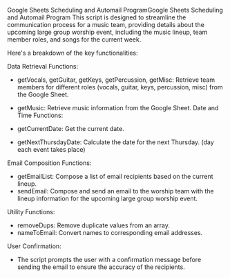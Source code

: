 Google Sheets Scheduling and Automail ProgramGoogle Sheets Scheduling and Automail Program
This script is designed to streamline the communication process for a music team, providing details about the upcoming large group worship event, including the music lineup, team member roles, and songs for the current week.

Here's a breakdown of the key functionalities:

Data Retrieval Functions:

- getVocals, getGuitar, getKeys, getPercussion, getMisc: Retrieve team members for different roles (vocals, guitar, keys, percussion, misc) from the Google Sheet.
- getMusic: Retrieve music information from the Google Sheet.
Date and Time Functions:

- getCurrentDate: Get the current date.
- getNextThursdayDate: Calculate the date for the next Thursday. (day each event takes place)

Email Composition Functions:

- getEmailList: Compose a list of email recipients based on the current lineup.
- sendEmail: Compose and send an email to the worship team with the lineup information for the upcoming large group worship event.

Utility Functions:

- removeDups: Remove duplicate values from an array.
- nameToEmail: Convert names to corresponding email addresses.

User Confirmation:

- The script prompts the user with a confirmation message before sending the email to ensure the accuracy of the recipients.
